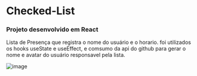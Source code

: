 # Checked-List
<h3>Projeto desenvolvido em React</h3>
<p>Lista de Presença que registra o nome do usuário e o horario.
foi utilizados os hooks useState e useEffect, e comsumo da api do github para gerar o nome e avatar do usuário responsavel pela lista.
</p>

![image](https://user-images.githubusercontent.com/82220876/162842678-db50c3e1-88f9-4e43-bb36-570369d7e1b7.png)
